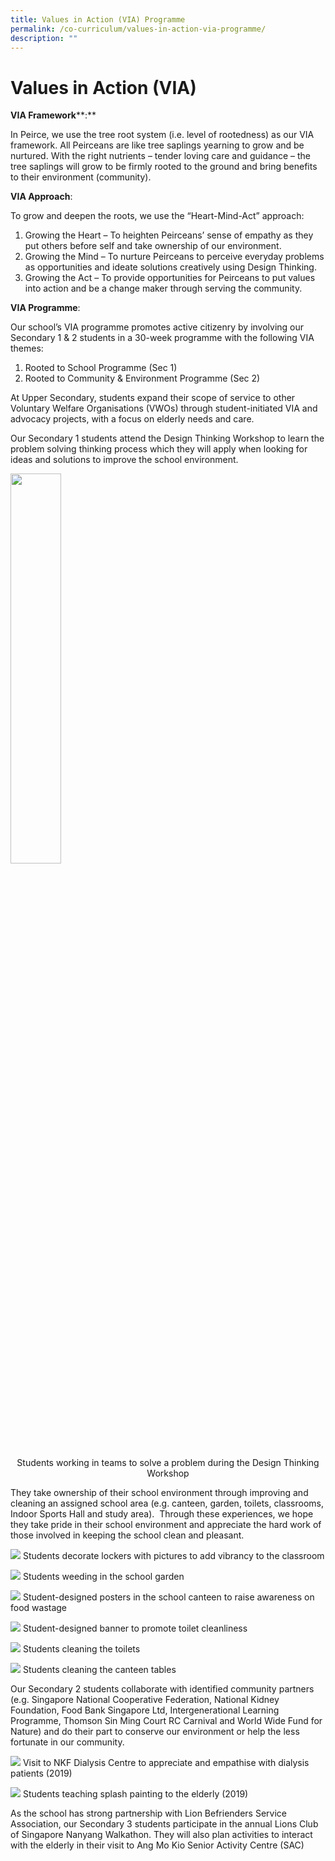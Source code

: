 ```yaml
---
title: Values in Action (VIA) Programme
permalink: /co-curriculum/values-in-action-via-programme/
description: ""
---
```

# **Values in Action (VIA)**

**VIA Framework****:** 

In Peirce, we use the tree root system (i.e. level of rootedness) as our VIA framework. All Peirceans are like tree saplings yearning to grow and be nurtured. With the right nutrients – tender loving care and guidance – the tree saplings will grow to be firmly rooted to the ground and bring benefits to their environment (community). 

**VIA Approach**: 

To grow and deepen the roots, we use the “Heart-Mind-Act” approach:

1.  Growing the Heart – To heighten Peirceans’ sense of empathy as they put others before self and take ownership of our environment. 
2.  Growing the Mind – To nurture Peirceans to perceive everyday problems as opportunities and ideate solutions creatively using Design Thinking. 
3.  Growing the Act – To provide opportunities for Peirceans to put values into action and be a change maker through serving the community.

**VIA Programme**: 

Our school’s VIA programme promotes active citizenry by involving our Secondary 1 & 2 students in a 30-week programme with the following VIA themes: 

1.  Rooted to School Programme (Sec 1)
2.  Rooted to Community & Environment Programme (Sec 2)

At Upper Secondary, students expand their scope of service to other Voluntary Welfare Organisations (VWOs) through student-initiated VIA and advocacy projects, with a focus on elderly needs and care.  

Our Secondary 1 students attend the Design Thinking Workshop to learn the problem solving thinking process which they will apply when looking for ideas and solutions to improve the school environment.


<img src="/images/Photo-1-13-300x225.jpg" 
     style="width:40%">
<center>Students working in teams to solve a problem  
during the Design Thinking Workshop</center>




They take ownership of their school environment through improving and cleaning an assigned school area (e.g. canteen, garden, toilets, classrooms, Indoor Sports Hall and study area).  Through these experiences, we hope they take pride in their school environment and appreciate the hard work of those involved in keeping the school clean and pleasant.

![](/images/Photo-2-11.jpg)
Students decorate lockers with pictures to add vibrancy to the classroom

![](/images/Photo-3-11.jpg)
Students weeding in the school garden

![](/images/Photo-4-11.jpg)
Student-designed posters in the school canteen to raise awareness on food wastage

![](/images/Photo-5-2.jpeg)
Student-designed banner to promote toilet cleanliness

![](/images/Photo-6-1.jpeg)
Students cleaning the toilets

![](/images/Photo-7-2.jpeg)
Students cleaning the canteen tables


Our Secondary 2 students collaborate with identified community partners (e.g. Singapore National Cooperative Federation, National Kidney Foundation, Food Bank Singapore Ltd, Intergenerational Learning Programme, Thomson Sin Ming Court RC Carnival and World Wide Fund for Nature) and do their part to conserve our environment or help the less fortunate in our community.

![](/images/Photo-8-7.jpg)
Visit to NKF Dialysis Centre to appreciate and empathise with dialysis patients (2019)

![](/images/Photo-9-6-scaled.jpg)
Students teaching splash painting to the elderly (2019)


As the school has strong partnership with Lion Befrienders Service Association, our Secondary 3 students participate in the annual Lions Club of Singapore Nanyang Walkathon. They will also plan activities to interact with the elderly in their visit to Ang Mo Kio Senior Activity Centre (SAC)